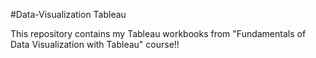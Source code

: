 #Data-Visualization Tableau

This repository contains my Tableau workbooks from "Fundamentals of Data Visualization with Tableau" course!!
